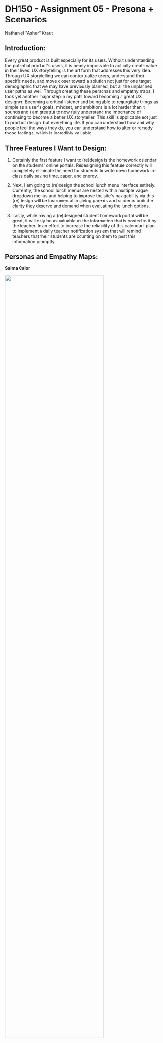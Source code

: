 # DH150 - Assignment 05 - Presona + Scenarios

Nathaniel "Asher" Kraut

## Introduction:

Every great product is built especially for its users. Without understanding the potential product's users, it is nearly impossible to actually create value in their lives. UX storytelling is the art form that addresses this very idea. Through UX storytelling we can contextualize users, understand their specific needs, and move closer toward a solution not just for one target demographic that we may have previously planned, but all the unplanned user paths as well. Through creating these personas and empathy maps, I took yet another major step in my path toward becoming a great UX designer. Becoming a critical listener and being able to regurgitate things as simple as a user's goals, mindset, and ambitions is a lot harder than it sounds and I am greatful to now fully understand the importance of continuing to become a better UX storyteller. This skill is applicable not just to product design, but everything life. If you can understand how and why people feel the ways they do, you can understand how to alter or remedy those feelings, which is incredibly valuable.

## Three Features I Want to Design:

1. Certainly the first feature I want to (re)design is the homework calendar on the students' online portals. Redesigning this feature correctly will completely eliminate the need for students to write down homework in-class daily saving time, paper, and energy. 

2. Next, I am going to (re)design the school lunch menu interface entirely. Currently, the school lunch menus are nested within multiple vague dropdown menus and helping to improve the site's navigability via this (re)design will be instrumental in giving parents and students both the clarity they deserve and demand when evaluating the lunch options. 

3. Lastly, while having a (re)designed student homework portal will be great, it will only be as valuable as the information that is posted to it by the teacher. In an effort to increase the reliability of this calendar I plan to implement a daily teacher notification system that will remind teachers that their students are counting on them to post this information promptly. 

## Personas and Empathy Maps:

**Salma Calor**

<img src="./Salma_Calor_Persona.png" width = "80%"> <img src="./Salma_Calor_Empathy.png" width = "50%"> 

**Chris Collins**

<img src="./Chris_Collins_Persona.png" width = "80%"> <img src="./Chris_Collins_Empathy.png" width = "50%"> 

**Claudia Reynolds**

<img src="./Claudia_Reynolds_Persona.png" width = "80%"> <img src="./Claudia_Reynolds_Empathy.png" width = "50%"> 

## Scenario and Journey Maps:

**Salma Calor's Scenario**

Salma is a 4th grade teacher in the Marlboro Township Public School District in Marlboro, NJ. She’s only two years into her young career and is very technically savvy, having used a lot of digital learning programs throughout her career as a student. Back then, she honestly never knew she was coming to become a teacher and so she paid little attention to which features would be helpful in her career later on but still has an understanding for the constant communication that is needed between students and their instructors. She desperately wants a way to bridge this gap between her students, their parents, and herself. One area in particular that she's rather keen on figuring out a solution to is the dilemma of homework transparency. As it currently stands, the online platform for posting homework is too outdated and obsolete, extending what should be a very simple task into a tiresome one. As a result, Salma has had no choice but to forgo doing that and instead post her homework every morning on the in-class chalkboard. Additionally, not only would Salma have to get through the lengthy process of posting her homework, she'd also has to remember it in the first place, something she feels particularly anxious about. What if there's a lot of things going on and she simply forgets, then her students are in a pickle. 

In a perfect world, Salma's mobile device sends her a notification every morning, ten minutes before her students arrive urging her to upload the homework of the day to her teacher portal. After receiving the notification, she navigates to the school district's website and signs into her teacher account. Once inside the portal she sees two potential routes she can navigate through. The first is the pop-up window that greets her and tells her to post the homework. This pop-up window includes a directly linked button that will take her straight to the upload screen. At this upload screen she can either upload a document such as a pdf or she can input text right into the on-screen textbox. She can then simply press upload and this will automatically push it to all of her students' calendars in their respective student portals. If Salma were to accidentally close the pop-up window all she has to do is see the options menu on the left-hand side of the screen and select "homework calendar". Once doing so, she will be brought to the same screen that the pop-up window brought her to. With this redesigned interface, Salma can rest easy knowing both herself and her students will be able to see the homework assignments in real-time from any location. She feels relieved knowing that her prayers have been answered and the endless phone calls from her students' parents will stop. 

<img src="./Salma_Journey_Map.png" width = "95%">

**Chris Collin's Scenario**

Chris is a 6th grade student in the Marlboro Township Public School District in Marlboro, NJ. As Chris has just entered middle school, he has been putting increasing amounts of pressure on himself to do better in school. This comes as a direct result of his parents breathing down his neck when he gets off the bus at the end of the day. When Chris was in elementary school, if he forgot to do his homework one day it was all fun and games, there was truly no consequences. However, as Chris is growing older and this pressure to succeed is increasing, his needs have changed quite a bit. Chris is also very forgetful and so this forgetting of homework is a rather recurring episode unfortauntely. Whenever this happens, his first instinct, being someone born into the technological age, is to check his student portal to see the homework calendar. When doing so, Chris is angered to see that the homework calendar hasn't been updated in weeks and the assignments that are listed don't have all the information he was given in-class. This has led to several missed assignments and poor grades on his work, to which his parents have not been pleased with. Chris needs a better way to ensure the accuracy of this calendar so that he can stop having write down every piece of every assignment in-class with a pen and paper.

In a perfect world, after his teacher has posted the homework for the day, Chris will receive a notification to either his mobile device or email telling him the homework of the day has been posted. Since the teacher was notified first thing in the morning she knows to habitually login to her portal and provide all the details necesarry for her students success. Similar to how the pop-up window shows for teachers needing to enter homework, when Chris navigates to the school website and signs into his account, he will be greeted with a pop-up window that has a button linking him directly to his homework of the day. When clinking into the button and arriving at the day's homework calendar, there's also a button he can press there to "ask for help". Hitting this button will allow Chris the opportunity to ask for clarification on the assignment or just get general help. Chris now feels much less stressed knowing that he can save paper, time, and energy by just simply checking his student portal and seeing all of his assignments. Chris receives less scolding from his parents now as well and all are happy. 

<img src="./Chris_Journey_Map.png" width = "95%">

**Claudia Reynold's Scenario**

Claudia Reynolds is a 32 year-old mother of three children. All three of her children are elementary school students in the Marlboro Township Public School District. As a health conscious individual, Claudia has passed on this trait to her children and it very particular about they are eating for lunch daily. As a result, she packs them a well-balanced hearty lunch in the morning for school. Lately though, Claudia has started working a new job and doesn't have as much time every morning to make lunch for her kids. As a result, she is wanting to let the kids start buying lunch on certain days of the week that she is super busy and doesn't have the energy to pack lunch for them. While she is hopeful for this, she is also not necesarilly willing to compromise the nutrition of her children and so she is a very avid reader of the school lunch menu. Since she's been checking lately she's noticed that there is nutrition information listed nor pricing, in addition to the menu being hard to find in the first place. This makes Claudia feel uneasy about sending her kids to school with lunch money as she worries for their health and long term well-being. Claudia is desperate for a better way to make more informed decisions on this matter. 

After redesigning the lunch menu interface, Claudia's problems will be solved almost entirely. The flow works as simple as this: Claudia navigates to the school district's website and instead of having to move through three separately nested dropdown menus it's as a simple as just pressing the new button on the home screen labeled "what's for lunch today?". This button will take Claudia to a redesigned lunch menu that not only tells her what is being offered today, this week, last week, etc. but, now also includes embedded nutrition information right there on the same exact screen. Additionally, pricing info is included and Claudia can even digitally load money onto the students' ID cards right from this same screen. What use to be a major pain in the rear end has been changed to accomdate Claudia's complex needs will maintaining a simplistic feel. This makes Claudia feel energized knowing she can safely and reliably send her kids to school without lunch 2-3 days a week and feel much less tired in the mornings before week as she no longer has to wake up as early.

<img src="./Claudia_Journey_Map.png" width = "95%">

